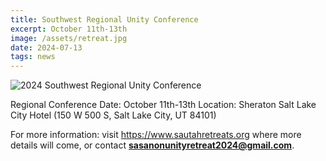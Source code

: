 ```yaml
---
title: Southwest Regional Unity Conference
excerpt: October 11th-13th
image: /assets/retreat.jpg
date: 2024-07-13
tags: news
---
```


![2024 Southwest Regional Unity Conference](/assets/unity-conference-flyer.jpeg)
<!-- TODO Change Image -->

Regional Conference Date: October 11th-13th
Location: Sheraton Salt Lake City Hotel
(150 W 500 S, Salt Lake City, UT 84101)

For more information: visit <https://www.sautahretreats.org> where more details will come, or contact **sasanonunityretreat2024@gmail.com**.